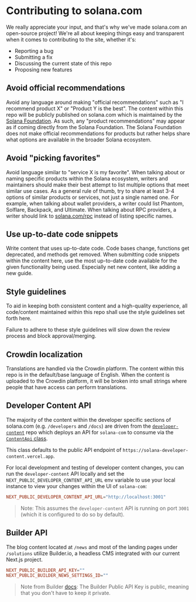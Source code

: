 # Contributing to solana.com

We really appreciate your input, and that's why we've made solana.com an open-source project! We're all about keeping things easy and transparent when it comes to contributing to the site, whether it's:

- Reporting a bug
- Submitting a fix
- Discussing the current state of this repo
- Proposing new features

## Avoid official recommendations

Avoid any language around making "official recommendations" such as "I recommend
product X" or "Product Y is the best". The content within this repo will be
publicly published on solana.com which is maintained by the
[Solana Foundation](https://solana.org). As such, any "product recommendations"
may appear as if coming directly from the Solana Foundation. The Solana
Foundation does not make official recommendations for products but rather helps
share what options are available in the broader Solana ecosystem.

## Avoid "picking favorites"

Avoid language similar to "service X is my favorite". When talking about or
naming specific products within the Solana ecosystem, writers and maintainers
should make their best attempt to list multiple options that meet similar use
cases. As a general rule of thumb, try to share at least 3-4 options of similar
products or services, not just a single named one. For example, when talking
about wallet providers, a writer could list Phantom, Solflare, Backpack, and
Ultimate. When talking about RPC providers, a writer should link to
[solana.com/rpc](https://solana.com/rpc) instead of listing specific names.

## Use up-to-date code snippets

Write content that uses up-to-date code. Code bases change, functions get
deprecated, and methods get removed. When submitting code snippets within the
content here, use the most up-to-date code available for the given functionality
being used. Especially net new content, like adding a new guide.

## Style guidelines

To aid in keeping both consistent content and a high-quality experience, all
code/content maintained within this repo shall use the style guidelines set
forth here.

Failure to adhere to these style guidelines will slow down the review process
and block approval/merging.

## Crowdin localization

Translations are handled via the Crowdin platform. The content within this repo is in the default/base language of English. When the content is uploaded to the Crowdin platform, it will be broken into small strings where people that have access can perform translations.

## Developer Content API

The majority of the content within the developer specific sections of solana.com (e.g. `/developers` and `/docs`) are driven from the [`developer-content`](https://github.com/solana-foundation/developer-content) repo which deploys an API for `solana-com` to consume via the [`ContentApi` class](/src/utils/contentApi.ts).

This class defaults to the public API endpoint of `https://solana-developer-content.vercel.app`.

For local development and testing of developer content changes, you can run the `developer-content` API locally and set the `NEXT_PUBLIC_DEVELOPER_CONTENT_API_URL` env variable to use your local instance to view your changes within the UI of `solana-com`:

```conf
NEXT_PUBLIC_DEVELOPER_CONTENT_API_URL="http://localhost:3001"
```

> Note: This assumes the `developer-content` API is running on port `3001` (which it is configured to do so by default).

## Builder API

The blog content located at `/news` and most of the landing pages under `/solutions` utilize Builder.io, a headless CMS integrated with our current Next.js project.

```conf
NEXT_PUBLIC_BUILDER_API_KEY=""
NEXT_PUBLIC_BUILDER_NEWS_SETTINGS_ID=""
```

> Note from Builder [docs](https://www.builder.io/c/docs/using-your-api-key): The Builder Public API Key is public, meaning that you don't have to keep it private.
